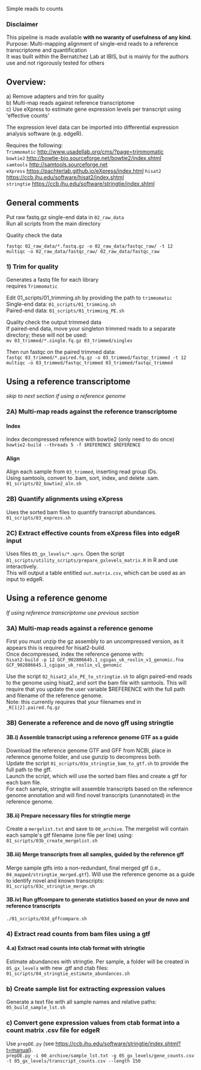 Simple reads to counts

### Disclaimer
This pipeline is made available **with no waranty of usefulness of any kind**.  
Purpose: Multi-mapping alignment of single-end reads to a reference transcriptome and quantification    
It was built within the Bernatchez Lab at IBIS, but is mainly for the authors use and not rigorously tested for others    

## Overview:
  a) Remove adapters and trim for quality    
  b) Multi-map reads against reference transcriptome    
  c) Use eXpress to estimate gene expression levels per transcript using 'effective counts'  
  
The expression level data can be imported into differential expression analysis software (e.g. edgeR).  

Requires the following:  
`Trimmomatic`   http://www.usadellab.org/cms/?page=trimmomatic  
`bowtie2`       http://bowtie-bio.sourceforge.net/bowtie2/index.shtml        
`samtools`      http://samtools.sourceforge.net    
`eXpress`       https://pachterlab.github.io/eXpress/index.html
`hisat2`        https://ccb.jhu.edu/software/hisat2/index.shtml    
`stringtie`     https://ccb.jhu.edu/software/stringtie/index.shtml    

## General comments
Put raw fastq.gz single-end data in `02_raw_data`  
Run all scripts from the main directory  

Quality check the data
```
fastqc 02_raw_data/*.fastq.gz -o 02_raw_data/fastqc_raw/ -t 12
multiqc -o 02_raw_data/fastqc_raw/ 02_raw_data/fastqc_raw
```

### 1) Trim for quality
Generates a fastq file for each library  
requires `Trimmomatic`

Edit 01_scripts/01_trimming.sh by providing the path to `trimmomatic`  
Single-end data: `01_scripts/01_trimming.sh`     
Paired-end data: `01_scripts/01_trimming_PE.sh`   

Quality check the output trimmed data    
If paired-end data, move your singleton trimmed reads to a separate directory; these will not be used:        
`mv 03_trimmed/*.single.fq.gz 03_trimmed/singles`       

Then run fastqc on the paired trimmed data:      
`fastqc 03_trimmed/*.paired.fq.gz -o 03_trimmed/fastqc_trimmed -t 12`         
`multiqc -o 03_trimmed/fastqc_trimmed 03_trimmed/fastqc_trimmed`       


## Using a reference transcriptome
_skip to next section if using a reference genome_
### 2A) Multi-map reads against the reference transcriptome     
#### Index
Index decompressed reference with bowtie2 (only need to do once)
`bowtie2-build --threads 5 -f $REFERENCE $REFERENCE`    

#### Align
Align each sample from `03_trimmed`, inserting read group IDs.    
Using samtools, convert to .bam, sort, index, and delete .sam.    
`01_scripts/02_bowtie2_aln.sh`       

### 2B) Quantify alignments using eXpress  
Uses the sorted bam files to quantify transcript abundances.       
`01_scripts/03_express.sh`      

### 2C) Extract effective counts from eXpress files into edgeR input
Uses files `05_gx_levels/*.xprs`. Open the script `01_scripts/utility_scripts/prepare_gxlevels_matrix.R` in R and use interactively.   
This will output a table entitled `out.matrix.csv`, which can be used as an input to edgeR.    


## Using a reference genome 
_If using reference transcriptome use previous section_
### 3A) Multi-map reads against a reference genome
First you must unzip the gz assembly to an uncompressed version, as it appears this is required for hisat2-build.    
Once decompressed, index the reference genome with:      
`hisat2-build -p 12 GCF_902806645.1_cgigas_uk_roslin_v1_genomic.fna GCF_902806645.1_cgigas_uk_roslin_v1_genomic`             

Use the script `02_hisat2_aln_PE_to_stringtie.sh` to align paired-end reads to the genome using hisat2, and sort the bam file with samtools. This will require that you update the user variable $REFERENCE with the full path and filename of the reference genome.     
Note: this currently requires that your filenames end in `_R[1|2].paired.fq.gz`        

### 3B) Generate a reference and de novo gff using stringtie 
#### 3B.i) Assemble transcript using a reference genome GTF as a guide
Download the reference genome GTF and GFF from NCBI, place in reference genome folder, and use gunzip to decompress both.     
Update the script `01_scripts/03a_stringtie_bam_to_gtf.sh` to provide the full path to the gff.      
Launch the script, which will use the sorted bam files and create a gtf for each bam file.        
For each sample, stringtie will assemble transcripts based on the reference genome annotation and will find novel transcripts (unannotated) in the reference genome.    

#### 3B.ii) Prepare necessary files for stringtie merge 
Create a `mergelist.txt` and save to `00_archive`. The mergelist will contain each sample's gtf filename (one file per line) using:        
`01_scripts/03b_create_mergelist.sh`       

#### 3B.iii) Merge transcripts from all samples, guided by the reference gff   
Merge sample gtfs into a non-redundant, final merged gtf (i.e., `04_mapped/stringtie_merged.gtf`). Will use the reference genome as a guide to identify novel and known transcripts:        
`01_scripts/03c_stringtie_merge.sh`        

#### 3B.iv) Run gffcompare to generate statistics based on your de novo and reference transcripts
`./01_scripts/03d_gffcompare.sh`    


### 4) Extract read counts from bam files using a gtf
#### 4.a) Extract read counts into ctab format with stringtie
Estimate abundances with stringtie. Per sample, a folder will be created in `05_gx_levels` with new .gtf and ctab files:     
`01_scripts/04_stringtie_estimate_abundances.sh`     

### b) Create sample list for extracting expression values
Generate a text file with all sample names and relative paths:      
`05_build_sample_lst.sh`

### c) Convert gene expression values from ctab format into a count matrix .csv file for edgeR 
Use `prepDE.py` (see https://ccb.jhu.edu/software/stringtie/index.shtml?t=manual).    
`prepDE.py -i 00_archive/sample_lst.txt -g 05_gx_levels/gene_counts.csv -t 05_gx_levels/transcript_counts.csv --length 150`


